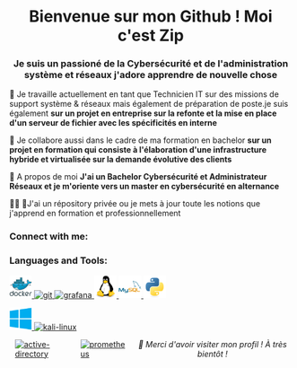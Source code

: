 <h1 align="center">Bienvenue sur mon Github ! Moi c'est Zip</h1>
<h3 align="center">Je suis un passioné de la Cybersécurité et de l'administration système et réseaux j'adore apprendre de nouvelle chose </h3>

🔭 Je travaille actuellement en tant que Technicien IT sur des missions de support système & réseaux mais également de préparation de poste.je suis également **sur un projet en entreprise sur la refonte et la mise en place d'un serveur de fichier avec les spécificités en interne**

 👯 Je collabore aussi dans le cadre de ma formation en bachelor **sur un projet en formation qui consiste à l'élaboration d'une infrastructure hybride et virtualisée sur la demande évolutive des clients**

💬 A propos de moi **J'ai un Bachelor Cybersécurité et Administrateur Réseaux et je m'oriente vers un master en cybersécurité en alternance** 

👨‍💻 🔑J'ai un répository privée ou je mets à jour toute les notions que j'apprend en formation et professionnellement 

<h3 align="left">Connect with me:</h3>
<p align="left">
</p>

<h3 align="left">Languages and Tools:</h3>
<p align="left"> <a href="https://www.docker.com/" target="_blank" rel="noreferrer"> <img src="https://raw.githubusercontent.com/devicons/devicon/master/icons/docker/docker-original-wordmark.svg" alt="docker" width="40" height="40"/> </a> <a href="https://git-scm.com/" target="_blank" rel="noreferrer"> <img src="https://www.vectorlogo.zone/logos/git-scm/git-scm-icon.svg" alt="git" width="40" height="40"/> </a> <a href="https://grafana.com" target="_blank" rel="noreferrer"> <img src="https://www.vectorlogo.zone/logos/grafana/grafana-icon.svg" alt="grafana" width="40" height="40"/> </a> <a href="https://www.linux.org/" target="_blank" rel="noreferrer"> <img src="https://raw.githubusercontent.com/devicons/devicon/master/icons/linux/linux-original.svg" alt="linux" width="40" height="40"/> </a> <a href="https://www.mysql.com/" target="_blank" rel="noreferrer"> <img src="https://raw.githubusercontent.com/devicons/devicon/master/icons/mysql/mysql-original-wordmark.svg" alt="mysql" width="40" height="40"/> </a> <a href="https://www.python.org" target="_blank" rel="noreferrer"> <img src="https://raw.githubusercontent.com/devicons/devicon/master/icons/python/python-original.svg" alt="python" width="40" height="40"/> </a> </p> <a href="https://www.microsoft.com/windows/" target="_blank" rel="noreferrer">
  <img src="https://raw.githubusercontent.com/devicons/devicon/master/icons/windows8/windows8-original.svg" alt="windows" width="40" height="40"/> </a>
<a href="https://www.kali.org/" target="_blank" rel="noreferrer">
  <img src="https://upload.wikimedia.org/wikipedia/commons/2/2b/Kali-dragon-icon.svg" alt="kali-linux" width="40" height="40"/>
<div style="display: flex; gap: 10px; align-items: center;">
  <a href="https://learn.microsoft.com/en-us/windows-server/identity/active-directory-domain-services/" target="_blank" rel="noreferrer">
    <img src="https://img.icons8.com/color/48/active-directory.png" alt="active-directory" width="40" height="40"/>
  </a>
  <a href="https://prometheus.io/" target="_blank" rel="noreferrer">
    <img src="https://upload.wikimedia.org/wikipedia/commons/3/38/Prometheus_software_logo.svg" alt="prometheus" width="40" height="40"/>
  </a>





<p align="center"><i>💬 Merci d'avoir visiter mon profil ! À très bientôt !</i></p>
